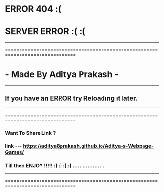 # ERROR 404 :(
#  SERVER ERROR :(  :(
---
===============================================================================
#                     - Made By Aditya Prakash -
---
##              If you have an ERROR try Reloading it later.
---
===============================================================================
### Want To Share Link ?
### link --- https://aditya8prakash.github.io/Aditya-s-Webpage-Games/

### Till then ENJOY !!!!! :) :) :) :) ...................
---
===============================================================================
